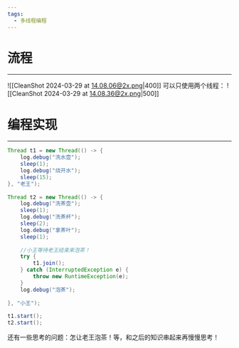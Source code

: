 ```yaml
---
tags:
  - 多线程编程
---
```

# 流程
---
![[CleanShot 2024-03-29 at 14.08.06@2x.png|400]]
可以只使用两个线程：
![[CleanShot 2024-03-29 at 14.08.36@2x.png|500]]
# 编程实现
----
```java
Thread t1 = new Thread(() -> {  
    log.debug("洗水壶");  
    sleep(1);  
    log.debug("烧开水");  
    sleep(15);  
}, "老王");  
  
Thread t2 = new Thread(() -> {  
    log.debug("洗茶壶");  
    sleep(1);  
    log.debug("洗茶杯");  
    sleep(2);  
    log.debug("拿茶叶");  
    sleep(1);  
  
    //小王等待老王结束来泡茶！  
    try {  
        t1.join();     
    } catch (InterruptedException e) {  
        throw new RuntimeException(e);  
    }  
    log.debug("泡茶");  
  
}, "小王");  
  
t1.start();  
t2.start();
```

还有一些思考的问题：怎让老王泡茶！等，和之后的知识串起来再慢慢思考！